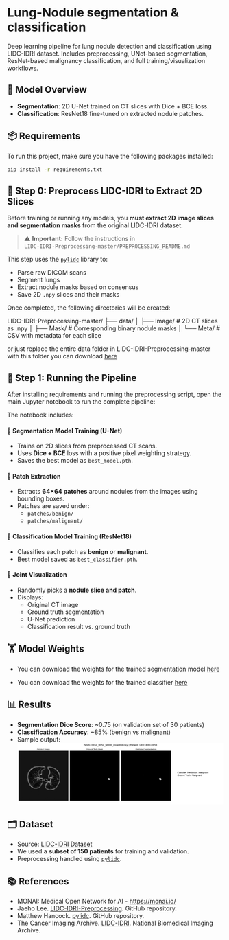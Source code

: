 # Lung-Nodule segmentation & classification
Deep learning pipeline for lung nodule detection and classification using LIDC-IDRI dataset. Includes preprocessing, UNet-based segmentation, ResNet-based malignancy classification, and full training/visualization workflows.

## 🧠 Model Overview

- **Segmentation**: 2D U-Net trained on CT slices with Dice + BCE loss.
- **Classification**: ResNet18 fine-tuned on extracted nodule patches.

## 📦 Requirements

To run this project, make sure you have the following packages installed:
```bash
pip install -r requirements.txt
```

## 🧩 Step 0: Preprocess LIDC-IDRI to Extract 2D Slices

Before training or running any models, you **must extract 2D image slices and segmentation masks** from the original LIDC-IDRI dataset.

> ⚠️ **Important:** Follow the instructions in  
> `LIDC-IDRI-Preprocessing-master/PREPROCESSING_README.md`

This step uses the [`pylidc`](https://github.com/pylidc/pylidc) library to:

- Parse raw DICOM scans
- Segment lungs
- Extract nodule masks based on consensus
- Save 2D `.npy` slices and their masks

Once completed, the following directories will be created:

LIDC-IDRI-Preprocessing-master/
├── data/
│   ├── Image/       # 2D CT slices as .npy
│   ├── Mask/        # Corresponding binary nodule masks
│   └── Meta/        # CSV with metadata for each slice

or just replace the entire data folder in LIDC-IDRI-Preprocessing-master with this folder you can download [here](https://drive.google.com/drive/folders/196VKBCb8DlEdzSwZHE8Mz7gHAsahyJGA?usp=sharing)

## 📓 Step 1: Running the Pipeline

After installing requirements and running the preprocessing script, open the main Jupyter notebook to run the complete pipeline:

The notebook includes:

#### 🔹 Segmentation Model Training (U-Net)
- Trains on 2D slices from preprocessed CT scans.
- Uses **Dice + BCE** loss with a positive pixel weighting strategy.
- Saves the best model as `best_model.pth`.

#### 🔹 Patch Extraction
- Extracts **64×64 patches** around nodules from the images using bounding boxes.
- Patches are saved under:
  - `patches/benign/`
  - `patches/malignant/`

#### 🔹 Classification Model Training (ResNet18)
- Classifies each patch as **benign** or **malignant**.
- Best model saved as `best_classifier.pth`.

#### 🔹 Joint Visualization
- Randomly picks a **nodule slice and patch**.
- Displays:
  - Original CT image  
  - Ground truth segmentation  
  - U-Net prediction  
  - Classification result vs. ground truth

## 🏋️ Model Weights
 - You can download the weights for the trained segmentation model [here](https://drive.google.com/file/d/196mID1SP9VXOjTiSONt3Oh_Ek0Xmg-in/view?usp=sharing)
  
 - You can download the weights for the trained classifier [here](https://drive.google.com/file/d/1hYrXjUZSZKT-t5ucD89ESvbKHI3_kPzN/view?usp=sharing)

## 📊 Results

- **Segmentation Dice Score**: ~0.75 (on validation set of 30 patients)
- **Classification Accuracy**: ~85% (benign vs malignant)
- Sample output:
  ![Demo Screenshot](output.png)

## 🗂️ Dataset

- Source: [LIDC-IDRI Dataset](https://wiki.cancerimagingarchive.net/display/Public/LIDC-IDRI)
- We used a **subset of 150 patients** for training and validation.
- Preprocessing handled using [`pylidc`](https://github.com/jaeho3690/LIDC-IDRI-Preprocessing).

## 📚 References

- MONAI: Medical Open Network for AI - https://monai.io/
- Jaeho Lee. [LIDC-IDRI-Preprocessing](https://github.com/jaeho3690/LIDC-IDRI-Preprocessing). GitHub repository.
- Matthew Hancock. [pylidc](https://github.com/notmatthancock/pylidc). GitHub repository.
- The Cancer Imaging Archive. [LIDC-IDRI](https://nbia.cancerimagingarchive.net/nbia-search/?CollectionCriteria=LIDC-IDRI). National Biomedical Imaging Archive.


